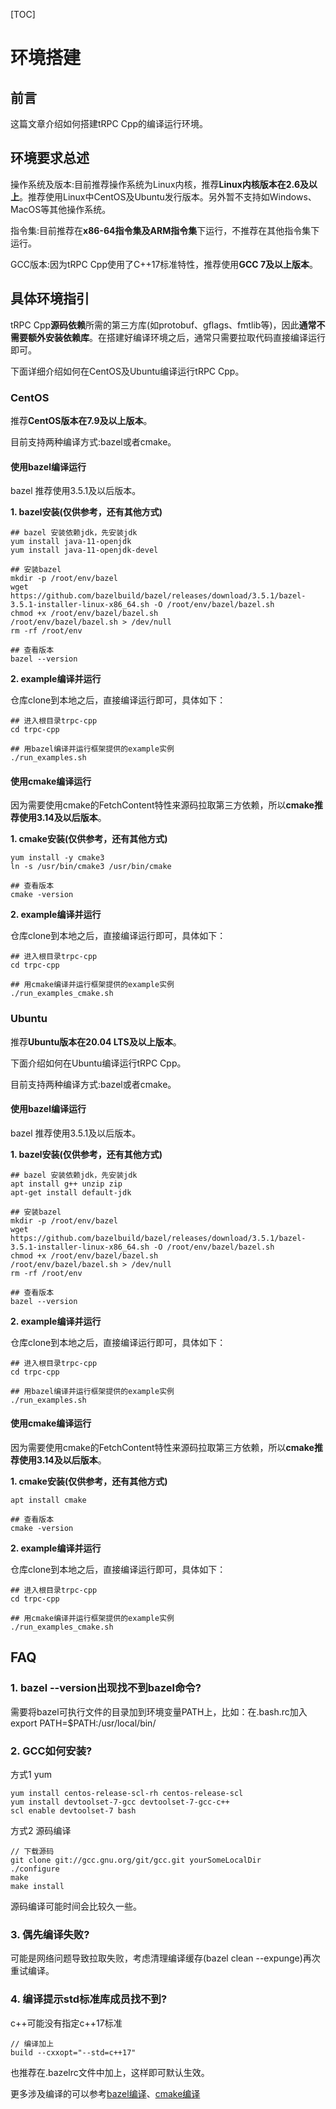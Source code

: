 [TOC]
# 环境搭建

## 前言

这篇文章介绍如何搭建tRPC Cpp的编译运行环境。

## 环境要求总述

操作系统及版本:目前推荐操作系统为Linux内核，推荐**Linux内核版本在2.6及以上**。推荐使用Linux中CentOS及Ubuntu发行版本。另外暂不支持如Windows、MacOS等其他操作系统。

指令集:目前推荐在**x86-64指令集及ARM指令集**下运行，不推荐在其他指令集下运行。

GCC版本:因为tRPC Cpp使用了C++17标准特性，推荐使用**GCC 7及以上版本**。


## 具体环境指引

tRPC Cpp**源码依赖**所需的第三方库(如protobuf、gflags、fmtlib等)，因此**通常不需要额外安装依赖库**。在搭建好编译环境之后，通常只需要拉取代码直接编译运行即可。


下面详细介绍如何在CentOS及Ubuntu编译运行tRPC Cpp。

### CentOS
推荐**CentOS版本在7.9及以上版本**。


目前支持两种编译方式:bazel或者cmake。

#### 使用bazel编译运行

bazel 推荐使用3.5.1及以后版本。

**1. bazel安装(仅供参考，还有其他方式)**

``` 
## bazel 安装依赖jdk，先安装jdk
yum install java-11-openjdk
yum install java-11-openjdk-devel

## 安装bazel
mkdir -p /root/env/bazel
wget https://github.com/bazelbuild/bazel/releases/download/3.5.1/bazel-3.5.1-installer-linux-x86_64.sh -O /root/env/bazel/bazel.sh
chmod +x /root/env/bazel/bazel.sh
/root/env/bazel/bazel.sh > /dev/null
rm -rf /root/env

## 查看版本
bazel --version
```

**2. example编译并运行**

仓库clone到本地之后，直接编译运行即可，具体如下：
``` 
## 进入根目录trpc-cpp
cd trpc-cpp

## 用bazel编译并运行框架提供的example实例
./run_examples.sh
```

#### 使用cmake编译运行
因为需要使用cmake的FetchContent特性来源码拉取第三方依赖，所以**cmake推荐使用3.14及以后版本**。

**1. cmake安装(仅供参考，还有其他方式)**

``` 
yum install -y cmake3
ln -s /usr/bin/cmake3 /usr/bin/cmake

## 查看版本
cmake -version
```

**2. example编译并运行**

仓库clone到本地之后，直接编译运行即可，具体如下：
``` 
## 进入根目录trpc-cpp
cd trpc-cpp

## 用cmake编译并运行框架提供的example实例
./run_examples_cmake.sh
```

### Ubuntu
推荐**Ubuntu版本在20.04 LTS及以上版本**。


下面介绍如何在Ubuntu编译运行tRPC Cpp。

目前支持两种编译方式:bazel或者cmake。

#### 使用bazel编译运行

bazel 推荐使用3.5.1及以后版本。

**1. bazel安装(仅供参考，还有其他方式)**

``` 
## bazel 安装依赖jdk，先安装jdk
apt install g++ unzip zip
apt-get install default-jdk

## 安装bazel
mkdir -p /root/env/bazel
wget https://github.com/bazelbuild/bazel/releases/download/3.5.1/bazel-3.5.1-installer-linux-x86_64.sh -O /root/env/bazel/bazel.sh
chmod +x /root/env/bazel/bazel.sh
/root/env/bazel/bazel.sh > /dev/null
rm -rf /root/env

## 查看版本
bazel --version 
```

**2. example编译并运行**

仓库clone到本地之后，直接编译运行即可，具体如下：
``` 
## 进入根目录trpc-cpp
cd trpc-cpp

## 用bazel编译并运行框架提供的example实例
./run_examples.sh
```

#### 使用cmake编译运行
因为需要使用cmake的FetchContent特性来源码拉取第三方依赖，所以**cmake推荐使用3.14及以后版本**。

**1. cmake安装(仅供参考，还有其他方式)**

``` 
apt install cmake

## 查看版本
cmake -version
```

**2. example编译并运行**

仓库clone到本地之后，直接编译运行即可，具体如下：
``` 
## 进入根目录trpc-cpp
cd trpc-cpp

## 用cmake编译并运行框架提供的example实例
./run_examples_cmake.sh
```
## FAQ
### 1. bazel --version出现找不到bazel命令?
需要将bazel可执行文件的目录加到环境变量PATH上，比如：在.bash.rc加入export PATH=$PATH:/usr/local/bin/

### 2. GCC如何安装?
方式1 yum

``` 
yum install centos-release-scl-rh centos-release-scl
yum install devtoolset-7-gcc devtoolset-7-gcc-c++
scl enable devtoolset-7 bash
``` 
方式2 源码编译

```
// 下载源码
git clone git://gcc.gnu.org/git/gcc.git yourSomeLocalDir
./configure 
make 
make install
```
源码编译可能时间会比较久一些。

### 3. 偶先编译失败?
可能是网络问题导致拉取失败，考虑清理编译缓存(bazel clean --expunge)再次重试编译。

### 4. 编译提示std标准库成员找不到?
c++可能没有指定c++17标准
```
// 编译加上
build --cxxopt="--std=c++17"
```
也推荐在.bazelrc文件中加上，这样即可默认生效。


更多涉及编译的可以参考[bazel编译](./bazel_faq.md)、[cmake编译](./cmake_faq.md)